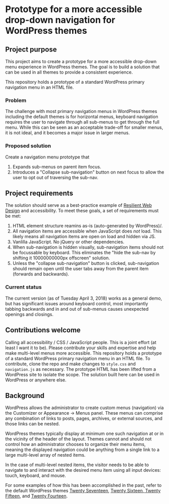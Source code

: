 # Prototype for a more accessible drop-down navigation for WordPress themes

## Project purpose
This project aims to create a prototype for a more accessible drop-down menu experience in WordPress themes. The goal is to build a solution that can be used in all themes to provide a consistent experience.

This repository holds a prototype of a standard WordPress primary navigation menu in an HTML file. 

### Problem
The challenge with most primary navigation menus in WordPress themes including the default themes is for horizontal menus, keyboard navigation requires the user to navigate through all sub-menus to get through the full menu. While this can be seen as an acceptable trade-off for smaller menus, it is not ideal, and it becomes a major issue in larger menus.

### Proposed solution
Create a navigation menu prototype that 
1. Expands sub-menus on parent item focus.
2. Introduces a "Collapse sub-navigation" button on next focus to allow the user to opt out of traversing the sub-nav.

## Project requirements
The solution should serve as a best-practice example of [Resilient Web Design](https://resilientwebdesign.com/) and accessibility. To meet these goals, a set of requirements must be met:

1. HTML element structure reamins as-is (auto-generated by WordPress)/.
2. All navigation items are accessible when JavaScript does _not_ load. This likely means all navigation items are open on load and hidden via JS.
3. Vanlilla JavaScript. No jQuery or other dependencies.
4. When sub-navigation is hidden visually, sub-navigation items should not be focussable by keyboard. This eliminates the "hide the sub-nav by shifting it 10000000000px offscreen" solution.
5. Unless the "collapse sub-navigation" button is clicked, sub-navigation should remain open until the user tabs away from the parent item (forwards and backwards).

### Current status
The current version (as of Tuesday April 3, 2018) works as a general demo, but has significant issues around keyboard control, most importantly tabbing backwards and in and out of sub-menus causes unexpected openings and closings. 

## Contributions welcome
Calling all accessibility / CSS / JavaScript people. This is a joint effort (at least I want it to be). Please contribute your skills and expertise and help make multi-level menus more accessible. This repository holds a prototype of a standard WordPress primary navigation menu in an HTML file. To contribute, clone the repo and make changes to `style.css` and `navigation.js` as necessary. The prototype HTML has been lifted from a WordPress site to isolate the scope. The solution built here can be used in WordPress or anywhere else.

## Background
WordPress allows the administrator to create custom menus (navigation) via the Customizer or Appearance -> Menus panel. These menus can comprise any combination of links to posts, pages, archives, or external sources, and those links can be nested. 

WordPress themes typically display at minimum one such navigation at or in the vicinity of the header of the layout. Themes cannot and should not control how an administrator chooses to organize their menu items, meaning the displayed navigation could be anything from a single link to a large multi-level array of nested items. 

In the case of multi-level nested items, the visitor needs to be able to navigate to and interact with the desired menu item using all input devices: touch, keyboard, and mouse.

For some examples of how this has been accomplished in the past, refer to the default WordPress themes [Twenty Seventeen](https://twentyseventeendemo.wordpress.com/), [Twenty Sixteen](https://twentysixteendemo.wordpress.com/),[ Twenty Fifteen](https://twentyfifteendemo.wordpress.com/), and [Twenty Fourteen](https://twentyfourteendemo.wordpress.com/).







